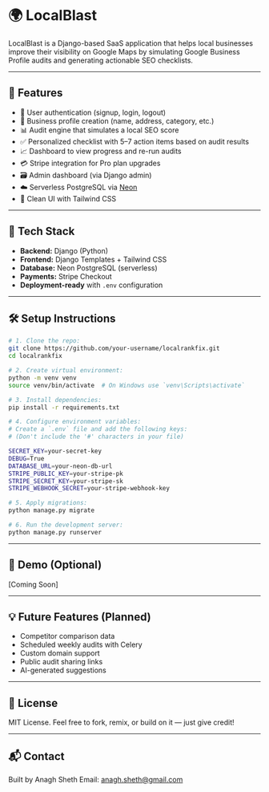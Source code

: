 # 🌍 LocalBlast

LocalBlast is a Django-based SaaS application that helps local businesses improve their visibility on Google Maps by simulating Google Business Profile audits and generating actionable SEO checklists.

---

## 🚀 Features

- 🔐 User authentication (signup, login, logout)
- 🧾 Business profile creation (name, address, category, etc.)
- 📊 Audit engine that simulates a local SEO score
- ✅ Personalized checklist with 5–7 action items based on audit results
- 📈 Dashboard to view progress and re-run audits
- 💳 Stripe integration for Pro plan upgrades
- 🗃️ Admin dashboard (via Django admin)
- ☁️ Serverless PostgreSQL via [Neon](https://neon.tech)
- 🎨 Clean UI with Tailwind CSS

---

## 🧰 Tech Stack

- **Backend:** Django (Python)
- **Frontend:** Django Templates + Tailwind CSS
- **Database:** Neon PostgreSQL (serverless)
- **Payments:** Stripe Checkout
- **Deployment-ready** with `.env` configuration

---

## 🛠️ Setup Instructions

```bash
# 1. Clone the repo:
git clone https://github.com/your-username/localrankfix.git
cd localrankfix

# 2. Create virtual environment:
python -m venv venv
source venv/bin/activate  # On Windows use `venv\Scripts\activate`

# 3. Install dependencies:
pip install -r requirements.txt

# 4. Configure environment variables:
# Create a `.env` file and add the following keys:
# (Don't include the '#' characters in your file)

SECRET_KEY=your-secret-key
DEBUG=True
DATABASE_URL=your-neon-db-url
STRIPE_PUBLIC_KEY=your-stripe-pk
STRIPE_SECRET_KEY=your-stripe-sk
STRIPE_WEBHOOK_SECRET=your-stripe-webhook-key

# 5. Apply migrations:
python manage.py migrate

# 6. Run the development server:
python manage.py runserver
```

---

## 🧪 Demo (Optional)

[Coming Soon]

---

## 💡 Future Features (Planned)

- Competitor comparison data
- Scheduled weekly audits with Celery
- Custom domain support
- Public audit sharing links
- AI-generated suggestions

---

## 📝 License

MIT License. Feel free to fork, remix, or build on it — just give credit!

---

## 📬 Contact

Built by Anagh Sheth
Email: anagh.sheth@gmail.com
